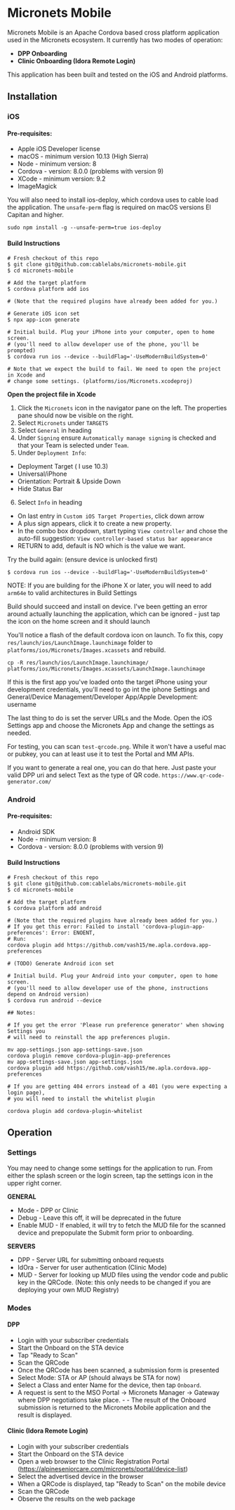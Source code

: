 # Micronets Mobile

Micronets Mobile is an Apache Cordova based cross platform application used in the Micronets ecosystem. It currently has two modes of operation:
- **DPP Onboarding**
- **Clinic Onboarding (Idora Remote Login)**

This application has been built and tested on the iOS and Android platforms.

## Installation

### iOS
#### Pre-requisites:

- Apple iOS Developer license
- macOS - minimum version 10.13 (High Sierra)
- Node - minimum version: 8
- Cordova - version: 8.0.0 (problems with version 9)
- XCode - minimum version: 9.2
- ImageMagick

You will also need to install ios-deploy, which cordova uses to cable load the application. The `unsafe-perm` flag is required on macOS versions El Capitan and higher.

`sudo npm install -g --unsafe-perm=true ios-deploy`


#### Build Instructions

```
# Fresh checkout of this repo
$ git clone git@github.com:cablelabs/micronets-mobile.git
$ cd micronets-mobile

# Add the target platform
$ cordova platform add ios

# (Note that the required plugins have already been added for you.)

# Generate iOS icon set
$ npx app-icon generate

# Initial build. Plug your iPhone into your computer, open to home screen.
# (you'll need to allow developer use of the phone, you'll be prompted)
$ cordova run ios --device --buildFlag='-UseModernBuildSystem=0'

# Note that we expect the build to fail. We need to open the project in Xcode and
# change some settings. (platforms/ios/Micronets.xcodeproj)

```

**Open the project file in Xcode**

1. Click the `Micronets` icon in the navigator pane on the left. The properties pane should now be visible on the right.
2. Select `Micronets` under `TARGETS`
3. Select `General` in heading
4. Under `Signing` ensure `Automatically manage signing` is checked and that your Team is selected under `Team`.
5. Under `Deployment Info`:
  - Deployment Target ( I use 10.3)
  - Universal/iPhone
  - Orientation: Portrait & Upside Down
  - Hide Status Bar
6. Select `Info` in heading
  - On last entry in `Custom iOS Target Properties`, click down arrow
  - A plus sign appears, click it to create a new property.
  - In the combo box dropdown, start typing `View controller` and chose the auto-fill suggestion: `View controller-based status bar appearance`
  - RETURN to add, default is NO which is the value we want.

Try the build again: (ensure device is unlocked first)
```
$ cordova run ios --device --buildFlag='-UseModernBuildSystem=0'
```
NOTE: If you are building for the iPhone X or later, you will need to add `arm64e` to valid architectures in Build Settings

Build should succeed and install on device. I've been getting an error around actually launching the application, which can be ignored - just tap the icon on the home screen and it should launch

You'll notice a flash of the default cordova icon on launch. To fix this, copy `res/launch/ios/LaunchImage.launchimage` folder to `platforms/ios/Micronets/Images.xcassets` and rebuild.

```
cp -R res/launch/ios/LaunchImage.launchimage/ platforms/ios/Micronets/Images.xcassets/LaunchImage.launchimage
```

If this is the first app you've loaded onto the target iPhone using your development credentials, you'll need to go int the iphone Settings and General/Device Management/Developer App/Apple Development: username

The last thing to do is set the server URLs and the Mode. Open the iOS Settings app and choose the Micronets App and change the settings as needed.

For testing, you can scan `test-qrcode.png`. While it won't have a useful mac or pubkey, you can at least use it to test the Portal and MM APIs.

If you want to generate a real one, you can do that here. Just paste your valid DPP uri and select Text as the type of QR code.
`https://www.qr-code-generator.com/`

### Android
#### Pre-requisites:

- Android SDK
- Node - minimum version: 8
- Cordova - version: 8.0.0 (problems with version 9)

#### Build Instructions

```
# Fresh checkout of this repo
$ git clone git@github.com:cablelabs/micronets-mobile.git
$ cd micronets-mobile

# Add the target platform
$ cordova platform add android

# (Note that the required plugins have already been added for you.)
# If you get this error: Failed to install 'cordova-plugin-app-preferences': Error: ENOENT,
# Run:
cordova plugin add https://github.com/vash15/me.apla.cordova.app-preferences

# (TODO) Generate Android icon set

# Initial build. Plug your Android into your computer, open to home screen.
# (you'll need to allow developer use of the phone, instructions depend on Android version)
$ cordova run android --device

## Notes:

# If you get the error 'Please run preference generator' when showing Settings you
# will need to reinstall the app preferences plugin.

mv app-settings.json app-settings-save.json
cordova plugin remove cordova-plugin-app-preferences
mv app-settings-save.json app-settings.json
cordova plugin add https://github.com/vash15/me.apla.cordova.app-preferences

# If you are getting 404 errors instead of a 401 (you were expecting a login page),
# you will need to install the whitelist plugin

cordova plugin add cordova-plugin-whitelist

```

## Operation
### Settings
You may need to change some settings for the application to run. From either the splash screen or the login screen, tap the settings icon in the upper right corner.

**GENERAL**
- Mode - DPP or Clinic
- Debug - Leave this off, it will be deprecated in the future
- Enable MUD - If enabled, it will try to fetch the MUD file for the scanned device and prepopulate the Submit form prior to onboarding.

**SERVERS**
- DPP - Server URL for submitting onboard requests
- IdOra - Server for user authentication (Clinic Mode)
- MUD - Server for looking up MUD files using the vendor code and public key in the QRCode. (Note: this only needs to be changed if you are deploying your own MUD Registry)

### Modes
#### DPP
- Login with your subscriber credentials
- Start the Onboard on the STA device
- Tap "Ready to Scan"
- Scan the QRCode
- Once the QRCode has been scanned, a submission form is presented
- Select Mode: STA or AP (should always be STA for now)
- Select a Class and enter Name for the device, then tap  `Onboard`.
- A request is sent to the MSO Portal -> Micronets Manager -> Gateway where DPP negotiations take place. - - The result of the Onboard submission is returned to the Micronets Mobile application and the result is displayed.

#### Clinic (Idora Remote Login)
- Login with your subscriber credentials
- Start the Onboard on the STA device
- Open a web browser to the Clinic Registration Portal (https://alpineseniorcare.com/micronets/portal/device-list)
- Select the advertised device in the browser
- When a QRCode is displayed, tap "Ready to Scan" on the mobile device
- Scan the QRCode
- Observe the results on the web package
